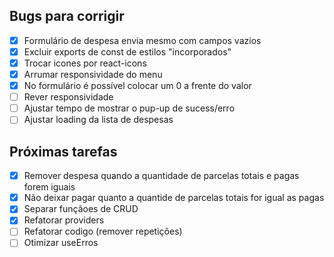 ## Bugs para corrigir

- [x] Formulário de despesa envia mesmo com campos vazios
- [x] Excluir exports de const de estilos "incorporados"
- [x] Trocar icones por react-icons
- [x] Arrumar responsividade do menu
- [x] No formulário é possível colocar um 0 a frente do valor
- [ ] Rever responsividade
- [ ] Ajustar tempo de mostrar o pup-up de sucess/erro
- [ ] Ajustar loading da lista de despesas

## Próximas tarefas

- [x] Remover despesa quando a quantidade de parcelas totais e pagas forem iguais
- [x] Não deixar pagar quanto a quantide de parcelas totais for igual as pagas
- [x] Separar funçãoes de CRUD
- [x] Refatorar providers
- [ ] Refatorar codigo (remover repetições)
- [ ] Otimizar useErros
